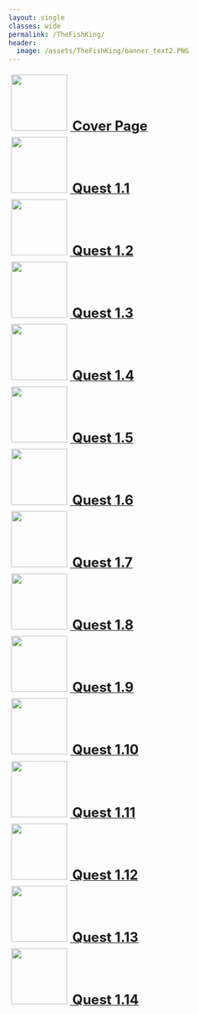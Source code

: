 ```yaml
---
layout: single
classes: wide
permalink: /TheFishKing/
header:
  image: /assets/TheFishKing/banner_text2.PNG
---
```


<div style="text-align:left">
    <a href="/TheFishKing/titlepage" style="text_decoration:none">
        <img style="height:100px; text-align:left; margin:1%" src="/assets/TheFishKing/title_thumb.jpeg">
    </a>
    <a href="/TheFishKing/titlepage">
        <font size="5"><b>Cover Page</b></font>
    </a>
</div>

<div style="text-align:left">
    <a href="/TheFishKing/1-2" style="text_decoration:none">
        <img style="height:100px; text-align:left; margin:1%" src="/assets/TheFishKing/1_thumb.jpg">
    </a>
    <a href="/TheFishKing/1-1">
        <font size="5"><b>Quest 1.1</b></font>
    </a>
</div>

<div style="text-align:left">
    <a href="/TheFishKing/1-2" style="text_decoration:none">
        <img style="height:100px; text-align:left; margin:1%" src="/assets/TheFishKing/2_thumb.PNG">
    </a>
    <a href="/TheFishKing/1-2">
        <font size="5"><b>Quest 1.2</b></font>
    </a>
</div>

<div style="text-align:left">
    <a href="/TheFishKing/1-3" style="text_decoration:none">
        <img style="height:100px; text-align:left; margin:1%" src="/assets/TheFishKing/3_thumb.PNG">
    </a>
    <a href="/TheFishKing/1-3">
        <font size="5"><b>Quest 1.3</b></font>
    </a>
</div>

<div style="text-align:left">
    <a href="/TheFishKing/1-4" style="text_decoration:none">
        <img style="height:100px; text-align:left; margin:1%" src="/assets/TheFishKing/4_thumb.PNG">
    </a>
    <a href="/TheFishKing/1-4">
        <font size="5"><b>Quest 1.4</b></font>
    </a>
</div>

<div style="text-align:left">
    <a href="/TheFishKing/1-5" style="text_decoration:none">
        <img style="height:100px; text-align:left; margin:1%" src="/assets/TheFishKing/5_thumb.PNG">
    </a>
    <a href="/TheFishKing/1-5">
        <font size="5"><b>Quest 1.5</b></font>
    </a>
</div>

<div style="text-align:left">
    <a href="/TheFishKing/1-6" style="text_decoration:none">
        <img style="height:100px; text-align:left; margin:1%" src="/assets/TheFishKing/6_thumb.png">
    </a>
    <a href="/TheFishKing/1-6">
        <font size="5"><b>Quest 1.6</b></font>
    </a>
</div>

<div style="text-align:left">
    <a href="/TheFishKing/1-7" style="text_decoration:none">
        <img style="height:100px; text-align:left; margin:1%" src="/assets/TheFishKing/7_thumb.jpg">
    </a>
    <a href="/TheFishKing/1-7">
        <font size="5"><b>Quest 1.7</b></font>
    </a>
</div>

<div style="text-align:left">
    <a href="/TheFishKing/1-8" style="text_decoration:none">
        <img style="height:100px; text-align:left; margin:1%" src="/assets/TheFishKing/8_thumb.JPEG">
    </a>
    <a href="/TheFishKing/1-8">
        <font size="5"><b>Quest 1.8</b></font>
    </a>
</div>

<div style="text-align:left">
    <a href="/TheFishKing/1-9" style="text_decoration:none">
        <img style="height:100px; text-align:left; margin:1%" src="/assets/TheFishKing/9_thumb.JPEG">
    </a>
    <a href="/TheFishKing/1-9">
        <font size="5"><b>Quest 1.9</b></font>
    </a>
</div>

<div style="text-align:left">
    <a href="/TheFishKing/1-10" style="text_decoration:none">
        <img style="height:100px; text-align:left; margin:1%" src="/assets/TheFishKing/10_thumb.JPEG">
    </a>
    <a href="/TheFishKing/1-10">
        <font size="5"><b>Quest 1.10</b></font>
    </a>
</div>

<div style="text-align:left">
    <a href="/TheFishKing/1-11" style="text_decoration:none">
        <img style="height:100px; text-align:left; margin:1%" src="/assets/TheFishKing/11_thumb.PNG">
    </a>
    <a href="/TheFishKing/1-11">
        <font size="5"><b>Quest 1.11</b></font>
    </a>
</div>

<div style="text-align:left">
    <a href="/TheFishKing/1-12" style="text_decoration:none">
        <img style="height:100px; text-align:left; margin:1%" src="/assets/TheFishKing/12_thumb.PNG">
    </a>
    <a href="/TheFishKing/1-12">
        <font size="5"><b>Quest 1.12</b></font>
    </a>
</div>

<div style="text-align:left">
    <a href="/TheFishKing/1-13" style="text_decoration:none">
        <img style="height:100px; text-align:left; margin:1%" src="/assets/TheFishKing/13_thumb.jpg">
    </a>
    <a href="/TheFishKing/1-13">
        <font size="5"><b>Quest 1.13</b></font>
    </a>
</div>

<div style="text-align:left">
    <a href="/TheFishKing/1-14" style="text_decoration:none">
        <img style="height:100px; text-align:left; margin:1%" src="/assets/TheFishKing/14_thumb.jpeg">
    </a>
    <a href="/TheFishKing/1-14">
        <font size="5"><b>Quest 1.14</b></font>
    </a>
</div>
